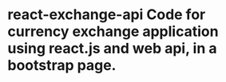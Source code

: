 # react-exchange-api Code for currency exchange application using react.js and web api, in a bootstrap page.
